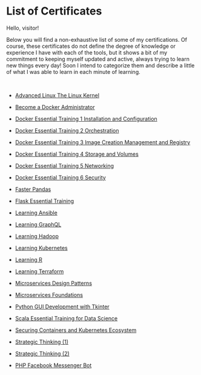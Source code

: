 # List of Certificates

Hello, visitor!

Below you will find a non-exhaustive list of some of my certifications. Of course, these certificates do not define the degree of knowledge or experience I have with each of the tools, but it shows a bit of my commitment to keeping myself updated and active, always trying to learn new things every day!
Soon I intend to categorize them and describe a little of what I was able to learn in each minute of learning.

<br />

- [Advanced Linux The Linux Kernel](./CertificateOfCompletion_Advanced%20Linux%20The%20Linux%20Kernel.pdf)

- [Become a Docker Administrator](./CertificateOfCompletion_Become%20a%20Docker%20Administrator.pdf)

- [Docker Essential Training 1 Installation and Configuration](./CertificateOfCompletion_Docker%20Essential%20Training%201%20Installation%20and%20Configuration.pdf)

- [Docker Essential Training 2 Orchestration](./CertificateOfCompletion_Docker%20Essential%20Training%202%20Orchestration.pdf)

- [Docker Essential Training 3 Image Creation Management and Registry](./CertificateOfCompletion_Docker%20Essential%20Training%203%20Image%20Creation%20Management%20and%20Registry.pdf)

- [Docker Essential Training 4 Storage and Volumes](./CertificateOfCompletion_Docker%20Essential%20Training%204%20Storage%20and%20Volumes.pdf)

- [Docker Essential Training 5 Networking](./CertificateOfCompletion_Docker%20Essential%20Training%205%20Networking.pdf)

- [Docker Essential Training 6 Security](./CertificateOfCompletion_Docker%20Essential%20Training%206%20Security.pdf)

- [Faster Pandas](./CertificateOfCompletion_Faster%20pandas.pdf)

- [Flask Essential Training](./CertificateOfCompletion_Flask%20Essential%20Training.pdf)

- [Learning Ansible](./CertificateOfCompletion_Learning%20Ansible.pdf)

- [Learning GraphQL](./CertificateOfCompletion_Learning%20GraphQL.pdf)

- [Learning Hadoop](./CertificateOfCompletion_Learning%20Hadoop.pdf)

- [Learning Kubernetes](./CertificateOfCompletion_Learning%20Kubernetes.pdf)

- [Learning R](./CertificateOfCompletion_Learning%20R.pdf)

- [Learning Terraform](./CertificateOfCompletion_Learning%20Terraform.pdf)

- [Microservices Design Patterns](./CertificateOfCompletion_Microservices%20Design%20Patterns.pdf)

- [Microservices Foundations](./CertificateOfCompletion_Microservices%20Foundations.pdf)

- [Python GUI Development with Tkinter](./Certificado%20de%20LinkedIn%20Learning_Python%20Gui%20Development%20with%20Tkinter.pdf)

- [Scala Essential Training for Data Science](./CertificateOfCompletion_Scala%20Essential%20Training%20for%20Data%20Science.pdf)

- [Securing Containers and Kubernetes Ecosystem](./CertificateOfCompletion_Securing%20Containers%20and%20Kubernetes%20Ecosystem.pdf)

- [Strategic Thinking (1)](./CertificateOfCompletion_Strategic%20Thinking.pdf)

- [Strategic Thinking (2)](./CertificateOfCompletion_Strategic%20Thinking_.pdf)

- [PHP Facebook Messenger Bot](./PHP%20Facebook%20Messenger%20Bot.pdf)